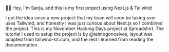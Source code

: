 👋🏼 Hey, I'm Sanja, and this is my first project using Next.js & Tailwind

I got the idea since a new project that my team will soon be taking over uses Tailwind, and honestly I was just curious about Next.js so I combined the project. This is my November Hacking Days project at Spreadshirt. The tutorial I used to setup the project is by @telmogoncalves, layout was adapted from tailwind-kit.com, and the rest I learned from reading the documentation.
